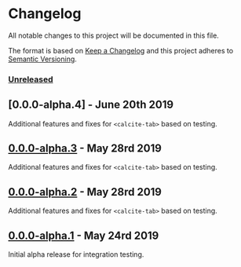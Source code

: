 # Changelog

All notable changes to this project will be documented in this file.

The format is based on [Keep a Changelog](http://keepachangelog.com/en/1.0.0/)
and this project adheres to [Semantic Versioning](http://semver.org/spec/v2.0.0.html).

### [Unreleased][HEAD]

## [0.0.0-alpha.4] - June 20th 2019

Additional features and fixes for `<calcite-tab>` based on testing.

## [0.0.0-alpha.3] - May 28rd 2019

Additional features and fixes for `<calcite-tab>` based on testing.

## [0.0.0-alpha.2] - May 28rd 2019

Additional features and fixes for `<calcite-tab>` based on testing.

## [0.0.0-alpha.1] - May 24rd 2019

Initial alpha release for integration testing.

[0.0.0-alpha.3]: https://github.com/Esri/arcgis-rest-js/compare/v0.0.0-alpha.3...v0.0.0-alpha.4 "v0.0.0-alpha.4"
[0.0.0-alpha.3]: https://github.com/Esri/arcgis-rest-js/compare/v0.0.0-alpha.2...v0.0.0-alpha.3 "v0.0.0-alpha.3"
[0.0.0-alpha.2]: https://github.com/Esri/arcgis-rest-js/compare/v0.0.0-alpha.1...v0.0.0-alpha.2 "v0.0.0-alpha.2"
[0.0.0-alpha.1]: https://github.com/Esri/arcgis-rest-js/compare/dafb2312835ec6fef134d0d2b20aabd1dfe907cf...v0.0.0-alpha.1 "v0.0.0-alpha.1"
[HEAD]: https://github.com/ArcGIS/calcite-components/compare/v0.0.0-alpha.1...HEAD "Unreleased Changes"
